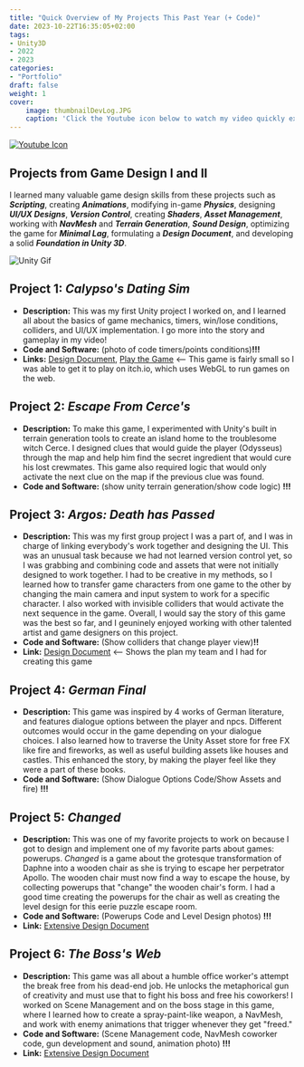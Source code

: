 ```yaml
---
title: "Quick Overview of My Projects This Past Year (+ Code)"
date: 2023-10-22T16:35:05+02:00
tags: 
- Unity3D
- 2022
- 2023
categories:
- "Portfolio"
draft: false
weight: 1
cover:
    image: thumbnailDevLog.JPG
    caption: 'Click the Youtube icon below to watch my video quickly explaining the games I worked on this past year.'
---
```

[![Youtube Icon](/smallYoutube.png#center)](https://youtu.be/0AIlBhPH_10)
## Projects from Game Design I and II 

I learned many valuable game design skills from these projects such as ***Scripting***, creating ***Animations***, modifying in-game ***Physics***, designing ***UI/UX Designs***, ***Version Control***, creating ***Shaders***, ***Asset Management***, working with ***NavMesh*** and ***Terrain Generation***, ***Sound Design***, optimizing the game for ***Minimal Lag***, formulating a ***Design Document***, and developing a solid ***Foundation in Unity 3D***. 

![Unity Gif](https://media.giphy.com/media/v1.Y2lkPTc5MGI3NjExNm83bnVoZDQwMGM3ajQ4ajRnOWxzcTlxdWwwcWcxZnI0YXNpN2l6aSZlcD12MV9pbnRlcm5hbF9naWZfYnlfaWQmY3Q9Zw/sBLyUWF44XvDeOp5s1/giphy.gif#center)

## Project 1: ***Calypso's Dating Sim***

- **Description:** This was my first Unity project I worked on, and I learned all about the basics of game mechanics, timers, win/lose conditions, colliders, and UI/UX implementation. I go more into the story and gameplay in my video!
- **Code and Software:** (photo of code timers/points conditions)**!!!**
- **Links:** [Design Document](https://drive.google.com/file/d/1wiDwkc-ctDMuHqEkdKGQ55_R4emfkmaT/view?usp=share_link), [Play the Game](https://auspatgames.itch.io/5-nights-at-calypsos-dating-simulator) <-- This game is fairly small so I was able to get it to play on itch.io, which uses WebGL to run games on the web.

## Project 2: ***Escape From Cerce's***

- **Description:** To make this game, I experimented with Unity's built in terrain generation tools to create an island home to the troublesome witch Cerce. I designed clues that would guide the player (Odysseus) through the map and help him find the secret ingredient that would cure his lost crewmates. This game also required logic that would only activate the next clue on the map if the previous clue was found.
- **Code and Software:** (show unity terrain generation/show code logic) **!!!**

## Project 3: ***Argos: Death has Passed***

- **Description:** This was my first group project I was a part of, and I was in charge of linking everybody's work together and designing the UI. This was an unusual task because we had not learned version control yet, so I was grabbing and combining code and assets that were not initially designed to work together. I had to be creative in my methods, so I learned how to transfer game characters from one game to the other by changing the main camera and input system to work for a specific character. I also worked with invisible colliders that would activate the next sequence in the game. Overall, I would say the story of this game was the best so far, and I geuninely enjoyed working with other talented artist and game designers on this project. 
- **Code and Software:** (Show colliders that change player view)**!!**
- **Link:** [Design Document](https://drive.google.com/file/d/1hSJFIfPMnX2mOvqyHb5PhRPGTSRvK6oZ/view?usp=share_link) <-- Shows the plan my team and I had for creating this game

## Project 4: ***German Final***

- **Description:** This game was inspired by 4 works of German literature, and features dialogue options between the player and npcs. Different outcomes would occur in the game depending on your dialogue choices. I also learned how to traverse the Unity Asset store for free FX like fire and fireworks, as well as useful building assets like houses and castles. This enhanced the story, by making the player feel like they were a part of these books. 
- **Code and Software:** (Show Dialogue Options Code/Show Assets and fire) **!!!**

## Project 5: ***Changed***

- **Description:** This was one of my favorite projects to work on because I got to design and implement one of my favorite parts about games: powerups. _Changed_ is a game about the grotesque transformation of Daphne into a wooden chair as she is trying to escape her perpetrator Apollo. The wooden chair must now find a way to escape the house, by collecting powerups that "change" the wooden chair's form. I had a good time creating the powerups for the chair as well as creating the level design for this eerie puzzle escape room.
- **Code and Software:** (Powerups Code and Level Design photos) **!!!**
- **Link:** [Extensive Design Document](https://drive.google.com/file/d/10p2Z8GrlEzbboqvJASbFBGn-j74SNEDx/view?usp=sharing)

## Project 6: ***The Boss's Web***

- **Description:** This game was all about a humble office worker's attempt the break free from his dead-end job. He unlocks the metaphorical gun of creativity and must use that to fight his boss and free his coworkers! I worked on Scene Management and on the boss stage in this game, where I learned how to create a spray-paint-like weapon, a NavMesh, and work with enemy animations that trigger whenever they get "freed."
- **Code and Software:** (Scene Management code, NavMesh coworker code, gun development and sound, animation photo) **!!!**
- **Link:** [Extensive Design Document](https://drive.google.com/file/d/12xruYI-HIXZ3LY3m21qes45ZVLjsOOiR/view?usp=share_link)